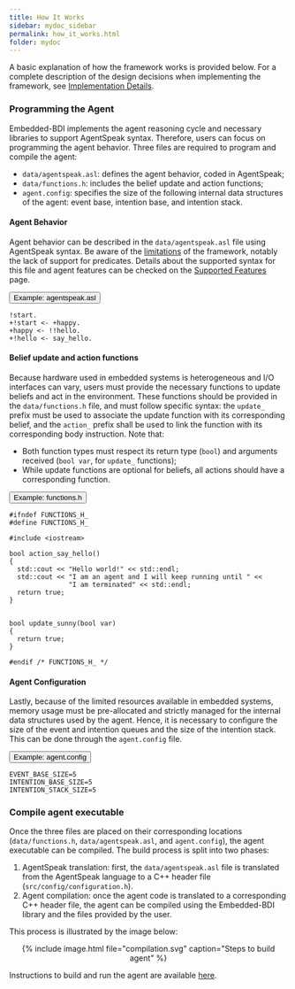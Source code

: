 ```yaml
---
title: How It Works
sidebar: mydoc_sidebar
permalink: how_it_works.html
folder: mydoc
---
```


A basic explanation of how the framework works is provided below. For a complete description of the design decisions when implementing the framework, see [Implementation Details](./implementation_details.html).

### Programming the Agent

Embedded-BDI implements the agent reasoning cycle and necessary libraries to support AgentSpeak syntax. Therefore, users can focus on programming the agent behavior. Three files are required to program and compile the agent:

* `data/agentspeak.asl`: defines the agent behavior, coded in AgentSpeak;
* `data/functions.h`: includes the belief update and action functions;
* `agent.config`: specifies the size of the following internal data structures of the agent: event base, intention base, and intention stack.

#### Agent Behavior

Agent behavior can be described in the `data/agentspeak.asl` file using AgentSpeak syntax. Be aware of the [limitations](./unsupported_features.html) of the framework, notably the lack of support for predicates. Details about the supported syntax for this file and agent features can be checked on the [Supported Features](./supported_features.html) page.

<p>
  <button class="btn btn-primary" type="button" data-toggle="collapse" data-target="#collapseAgentBehavior" aria-expanded="false" aria-controls="collapseAgentBehavior">
    Example: agentspeak.asl
  </button>
</p>
<div class="collapse" id="collapseAgentBehavior">
  <div class="card card-body">
    <pre><code>!start.
+!start <- +happy.
+happy <- !!hello.
+!hello <- say_hello.</code></pre>
  </div>
</div>


#### Belief update and action functions

Because hardware used in embedded systems is heterogeneous and I/O interfaces can vary, users must provide the necessary functions to update beliefs and act in the environment. These functions should be provided in the `data/functions.h` file, and must follow specific syntax: the `update_` prefix must be used to associate the update function with its corresponding belief, and the `action_` prefix shall be used to link the function with its corresponding body instruction. Note that:
  * Both function types must respect its return type (`bool`) and arguments received (`bool var`, for `update_` functions);
  * While update functions are optional for beliefs, all actions should have a corresponding function.

<p>
  <button class="btn btn-primary" type="button" data-toggle="collapse" data-target="#collapseFunctions" aria-expanded="false" aria-controls="collapseFunctions">
    Example: functions.h
  </button>
</p>
<div class="collapse" id="collapseFunctions">
  <div class="card card-body">
    <pre><code>#ifndef FUNCTIONS_H_
#define FUNCTIONS_H_<br>
#include &lt;iostream&gt;<br>
bool action_say_hello()
{
  std::cout << "Hello world!" << std::endl;
  std::cout << "I am an agent and I will keep running until " <<
               "I am terminated" << std::endl;
  return true;
}<br><br>
bool update_sunny(bool var)
{
  return true;
}<br>
#endif /* FUNCTIONS_H_ */</code></pre>
  </div>
</div>

#### Agent Configuration

Lastly, because of the limited resources available in embedded systems, memory usage must be pre-allocated and strictly managed for the internal data structures used by the agent. Hence, it is necessary to configure the size of the event and intention queues and the size of the intention stack. This can be done through the `agent.config` file.

<p>
  <button class="btn btn-primary" type="button" data-toggle="collapse" data-target="#collapseConfig" aria-expanded="false" aria-controls="collapseConfig">
    Example: agent.config
  </button>
</p>
<div class="collapse" id="collapseConfig">
  <div class="card card-body">
    <pre><code>EVENT_BASE_SIZE=5
INTENTION_BASE_SIZE=5
INTENTION_STACK_SIZE=5</code></pre>
  </div>
</div>

### Compile agent executable

Once the three files are placed on their corresponding locations (`data/functions.h`, `data/agentspeak.asl`, and `agent.config`), the agent executable can be compiled. The build process is split into two phases:

1. AgentSpeak translation: first, the `data/agentspeak.asl` file is translated from the AgentSpeak language to a C++ header file (`src/config/configuration.h`).
2. Agent compilation: once the agent code is translated to a corresponding C++ header file, the agent can be compiled using the Embedded-BDI library and the files provided by the user.

This process is illustrated by the image below:

<center>{% include image.html file="compilation.svg" caption="Steps to build agent" %}</center>

Instructions to build and run the agent are available [here](./build_run.html).